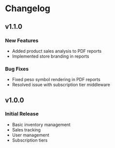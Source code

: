 # Changelog

## v1.1.0

### New Features
- Added product sales analysis to PDF reports
- Implemented store branding in reports

### Bug Fixes
- Fixed peso symbol rendering in PDF reports
- Resolved issue with subscription tier middleware

## v1.0.0

### Initial Release
- Basic inventory management
- Sales tracking
- User management
- Subscription tiers